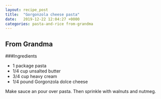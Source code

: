 ```yaml
---
layout: recipe_post
title:  "Gorgonzola cheese pasta"
date:   2019-12-22 12:04:27 +0000
categories: pasta-and-rice from-grandma
---
```


## From Grandma
###Ingredients
* 1 package pasta
* 1/4 cup unsalted butter
* 3/4 cup heavy cream
* 1/4 pound Gorgonzola dolce cheese


Make sauce an pour over pasta. Then sprinkle with walnuts and nutmeg.
